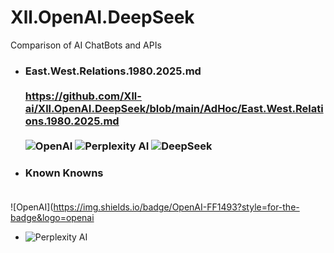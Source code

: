 # Xll.OpenAI.DeepSeek
Comparison of AI ChatBots and APIs

- ### East.West.Relations.1980.2025.md<br><br> https://github.com/Xll-ai/Xll.OpenAI.DeepSeek/blob/main/AdHoc/East.West.Relations.1980.2025.md<br> <br>![OpenAI](https://img.shields.io/badge/OpenAI-412991?style=for-the-badge&logo=openai&logoColor=white) ![Perplexity AI](https://img.shields.io/badge/Perplexity%20AI-232A45?style=for-the-badge&logo=perplexity&logoColor=white) ![DeepSeek](https://img.shields.io/badge/DeepSeek-1E90FF?style=for-the-badge&logo=deepseek&logoColor=white)


- ### Known Knowns <br><br> 

![OpenAI](https://img.shields.io/badge/OpenAI-FF1493?style=for-the-badge&logo=openai




- ![Perplexity AI](https://img.shields.io/badge/Perplexity%20AI-FF8C00?style=for-the-badge&logo=perplexity&logoColor=white)


